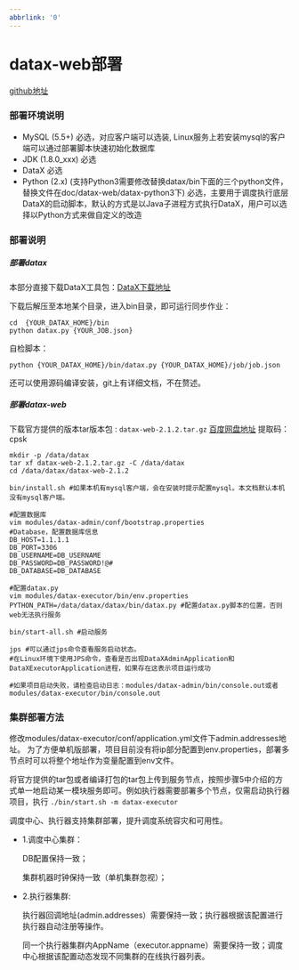 ```yaml
---
abbrlink: '0'
---
```

# datax-web部署

[github地址](https://github.com/WeiYe-Jing/datax-web/blob/master/doc/datax-web/datax-web-deploy.md)

### 部署环境说明

* MySQL (5.5+) 必选，对应客户端可以选装, Linux服务上若安装mysql的客户端可以通过部署脚本快速初始化数据库
* JDK (1.8.0_xxx) 必选
* DataX 必选
* Python (2.x) (支持Python3需要修改替换datax/bin下面的三个python文件，替换文件在doc/datax-web/datax-python3下) 必选，主要用于调度执行底层DataX的启动脚本，默认的方式是以Java子进程方式执行DataX，用户可以选择以Python方式来做自定义的改造



### 部署说明

##### 部署datax

本部分直接下载DataX工具包：[DataX下载地址](http://datax-opensource.oss-cn-hangzhou.aliyuncs.com/datax.tar.gz)

下载后解压至本地某个目录，进入bin目录，即可运行同步作业：

```shell
cd  {YOUR_DATAX_HOME}/bin
python datax.py {YOUR_JOB.json}
```

自检脚本：
```shell
python {YOUR_DATAX_HOME}/bin/datax.py {YOUR_DATAX_HOME}/job/job.json
```

还可以使用源码编译安装，git上有详细文档，不在赘述。



##### 部署datax-web

下载官方提供的版本tar版本包 :  `datax-web-2.1.2.tar.gz`
[百度网盘地址](https://pan.baidu.com/s/13yoqhGpD00I82K4lOYtQhg) 提取码：cpsk

```shell
mkdir -p /data/datax
tar xf datax-web-2.1.2.tar.gz -C /data/datax
cd /data/datax/datax-web-2.1.2

bin/install.sh #如果本机有mysql客户端，会在安装时提示配置mysql。本文档默认本机没有mysql客户端。

#配置数据库
vim modules/datax-admin/conf/bootstrap.properties
#Database，配置数据库信息
DB_HOST=1.1.1.1
DB_PORT=3306
DB_USERNAME=DB_USERNAME
DB_PASSWORD=DB_PASSWORD!@#
DB_DATABASE=DB_DATABASE

#配置datax.py
vim modules/datax-executor/bin/env.properties
PYTHON_PATH=/data/datax/datax/bin/datax.py #配置datax.py脚本的位置，否则web无法执行服务

bin/start-all.sh #启动服务

jps #可以通过jps命令查看服务启动状态。
#在Linux环境下使用JPS命令，查看是否出现DataXAdminApplication和DataXExecutorApplication进程，如果存在这表示项目运行成功

#如果项目启动失败，请检查启动日志：modules/datax-admin/bin/console.out或者modules/datax-executor/bin/console.out
```



### 集群部署方法

修改modules/datax-executor/conf/application.yml文件下admin.addresses地址。 为了方便单机版部署，项目目前没有将ip部分配置到env.properties，部署多节点时可以将整个地址作为变量配置到env文件。

将官方提供的tar包或者编译打包的tar包上传到服务节点，按照步骤5中介绍的方式单一地启动某一模块服务即可。例如执行器需要部署多个节点，仅需启动执行器项目，执行 `./bin/start.sh -m datax-executor`

调度中心、执行器支持集群部署，提升调度系统容灾和可用性。


* 1.调度中心集群：
  
    DB配置保持一致；
    
    集群机器时钟保持一致（单机集群忽视）；
    
* 2.执行器集群:

    执行器回调地址(admin.addresses）需要保持一致；执行器根据该配置进行执行器自动注册等操作。
    
    同一个执行器集群内AppName（executor.appname）需要保持一致；调度中心根据该配置动态发现不同集群的在线执行器列表。
